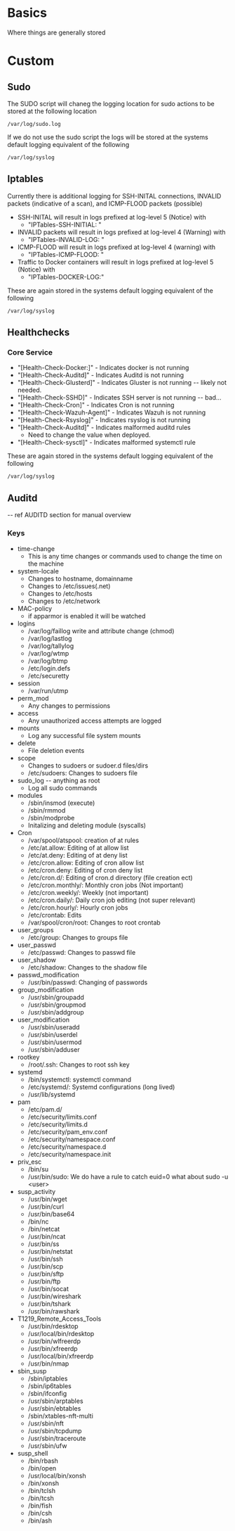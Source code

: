 # Basics
Where things are generally stored 


# Custom
## Sudo 
The SUDO script will chaneg the logging location for sudo actions to be stored at the following location
```
/var/log/sudo.log
```
If we do not use the sudo script the logs will be stored at the systems default logging equivalent of the following 
```
/var/log/syslog
```
## Iptables
Currently there is additional logging for SSH-INITAL connections,  INVALID packets (indicative of a scan), and ICMP-FLOOD packets (possible)

* SSH-INITAL will result in logs prefixed at log-level 5 (Notice) with 
  * "IPTables-SSH-INITIAL: "
* INVALID packets will result in logs prefixed at log-level 4 (Warning) with 
  * "IPTables-INVALID-LOG: "
* ICMP-FLOOD will result in logs prefixed at log-level 4 (warning) with
  * "IPTables-ICMP-FLOOD: " 
* Traffic to Docker containers will result in logs prefixed at log-level 5 (Notice) with
  * "IPTables-DOCKER-LOG:"

These are again stored in the systems default logging equivalent of the following 
```
/var/log/syslog
``` 

## Healthchecks
### Core Service
* "\[Health-Check-Docker:\]" - Indicates docker is not running
* "\[Health-Check-Auditd\]" - Indicates Auditd is not running
* "\[Health-Check-Glusterd\]" - Indicates Gluster is not running -- likely not needed.
*  "\[Health-Check-SSHD\]" - Indicates SSH server is not running -- bad...
*  "\[Health-Check-Cron\]" - Indicates Cron is not running
*   "\[Health-Check-Wazuh-Agent\]" - Indicates Wazuh is not running
*   "\[Health-Check-Rsyslog\]" - Indicates rsyslog is not running
*   "\[Health-Check-Auditd\]" - Indicates malformed auditd rules
    *   Need to change the value when deployed.
*   "\[Health-Check-sysctl\]" - Indicates malformed systemctl rule

These are again stored in the systems default logging equivalent of the following 
```
/var/log/syslog
``` 
## Auditd 
-- ref AUDITD section for manual overview

### Keys
* time-change
  * This is any time changes or commands used to change the time on the machine 
* system-locale
  * Changes to hostname, domainname
  * Changes to /etc/issues(.net)
  * Changes to /etc/hosts 
  * Changes to /etc/network 
* MAC-policy
  * if apparmor is enabled it will be watched
* logins
  * /var/log/faillog write and attribute change (chmod) 
  * /var/log/lastlog
  * /var/log/tallylog
  * /var/log/wtmp
  * /var/log/btmp
  * /etc/login.defs
  * /etc/securetty
* session
  * /var/run/utmp 
* perm_mod
  * Any changes to permissions
* access
  * Any unauthorized access attempts are logged
* mounts
  * Log any successful file system mounts 
* delete
  * File deletion events
* scope
  * Changes to sudoers or sudoer.d files/dirs
  * /etc/sudoers: Changes to sudoers file
* sudo_log -- anything as root
  * Log all sudo commands 
* modules
  * /sbin/insmod (execute)
  * /sbin/rmmod
  * /sbin/modprobe
  * Initalizing and deleting module (syscalls)
* Cron 
  * /var/spool/atspool: creation of at rules
  * /etc/at.allow: Editing of at allow list
  * /etc/at.deny: Editing of at deny list
  * /etc/cron.allow: Editing of cron allow list 
  * /etc/cron.deny: Editing of cron deny list 
  * /etc/cron.d/: Editing of cron.d directory (file creation ect)
  * /etc/cron.monthly/: Monthly cron jobs (Not important)
  * /etc/cron.weekly/: Weekly (not important)
  * /etc/cron.daily/: Daily cron job editing (not super relevant)
  * /etc/cron.hourly/: Hourly cron jobs
  * /etc/crontab: Edits
  * /var/spool/cron/root: Changes to root crontab
* user_groups
  * /etc/group: Changes to groups file
* user_passwd
  * /etc/passwd: Changes to passwd file
* user_shadow
  * /etc/shadow: Changes to the shadow file 
* passwd_modification
  * /usr/bin/passwd: Changing of passwords
* group_modification
  * /usr/sbin/groupadd
  * /usr/sbin/groupmod
  * /usr/sbin/addgroup
* user_modification 
  * /usr/sbin/useradd
  * /usr/sbin/userdel
  * /usr/sbin/usermod
  * /usr/sbin/adduser
* rootkey
  * /root/.ssh: Changes to root ssh key
* systemd
  * /bin/systemctl: systemctl command 
  * /etc/systemd/: Systemd configurations (long lived)
  * /usr/lib/systemd
* pam
  * /etc/pam.d/
  * /etc/security/limits.conf
  * /etc/security/limits.d
  * /etc/security/pam_env.conf
  * /etc/security/namespace.conf
  * /etc/security/namespace.d
  * /etc/security/namespace.init
* priv_esc
  * /bin/su
  * /usr/bin/sudo: We do have a rule to catch euid=0 what about sudo -u \<user\>
* susp_activity
  * /usr/bin/wget
  * /usr/bin/curl
  * /usr/bin/base64 
  * /bin/nc
  * /bin/netcat
  * /usr/bin/ncat
  * /usr/bin/ss
  * /usr/bin/netstat
  * /usr/bin/ssh
  * /usr/bin/scp
  * /usr/bin/sftp
  * /usr/bin/ftp
  * /usr/bin/socat
  * /usr/bin/wireshark
  * /usr/bin/tshark
  * /usr/bin/rawshark
* T1219_Remote_Access_Tools
  * /usr/bin/rdesktop
  * /usr/local/bin/rdesktop
  * /usr/bin/wlfreerdp
  * /usr/bin/xfreerdp
  * /usr/local/bin/xfreerdp
  * /usr/bin/nmap
* sbin_susp
  * /sbin/iptables
  * /sbin/ip6tables
  * /sbin/ifconfig 
  * /usr/sbin/arptables
  * /usr/sbin/ebtables
  * /sbin/xtables-nft-multi
  * /usr/sbin/nft
  * /usr/sbin/tcpdump
  * /usr/sbin/traceroute
  * /usr/sbin/ufw 
* susp_shell
  * /bin/rbash
  * /bin/open
  * /usr/local/bin/xonsh
  * /bin/xonsh
  * /bin/tclsh
  * /bin/tcsh
  * /bin/fish
  * /bin/csh
  * /bin/ash
